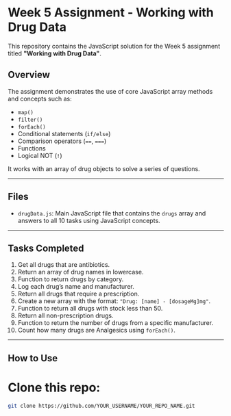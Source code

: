 # Week 5 Assignment - Working with Drug Data

This repository contains the JavaScript solution for the Week 5 assignment titled **"Working with Drug Data"**.

## Overview

The assignment demonstrates the use of core JavaScript array methods and concepts such as:
- `map()`
- `filter()`
- `forEach()`
- Conditional statements (`if/else`)
- Comparison operators (`==`, `===`)
- Functions
- Logical NOT (`!`)

It works with an array of drug objects to solve a series of questions.

---

## Files

- `drugData.js`: Main JavaScript file that contains the `drugs` array and answers to all 10 tasks using JavaScript concepts.

---

##  Tasks Completed

1.  Get all drugs that are antibiotics.
2.  Return an array of drug names in lowercase.
3.  Function to return drugs by category.
4.  Log each drug’s name and manufacturer.
5.  Return all drugs that require a prescription.
6.  Create a new array with the format: `"Drug: [name] - [dosageMg]mg"`.
7.  Function to return all drugs with stock less than 50.
8.  Return all non-prescription drugs.
9.  Function to return the number of drugs from a specific manufacturer.
10. Count how many drugs are Analgesics using `forEach()`.

---

## How to Use

# Clone this repo:
   ```bash
   git clone https://github.com/YOUR_USERNAME/YOUR_REPO_NAME.git
